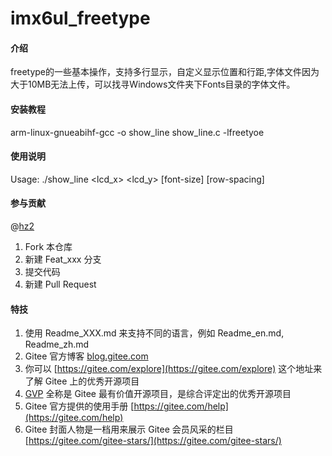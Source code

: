 # imx6ul_freetype

#### 介绍
freetype的一些基本操作，支持多行显示，自定义显示位置和行距,字体文件因为大于10MB无法上传，可以找寻Windows文件夹下Fonts目录的字体文件。

#### 安装教程

arm-linux-gnueabihf-gcc -o show_line show_line.c -lfreetyoe

#### 使用说明

Usage: ./show_line <font-file> <lcd_x> <lcd_y> [font-size] [row-spacing]

#### 参与贡献
@[hz2](https://gitee.com/JensenHua/)

1.  Fork 本仓库
2.  新建 Feat_xxx 分支
3.  提交代码
4.  新建 Pull Request


#### 特技

1.  使用 Readme\_XXX.md 来支持不同的语言，例如 Readme\_en.md, Readme\_zh.md
2.  Gitee 官方博客 [blog.gitee.com](https://blog.gitee.com)
3.  你可以 [https://gitee.com/explore](https://gitee.com/explore) 这个地址来了解 Gitee 上的优秀开源项目
4.  [GVP](https://gitee.com/gvp) 全称是 Gitee 最有价值开源项目，是综合评定出的优秀开源项目
5.  Gitee 官方提供的使用手册 [https://gitee.com/help](https://gitee.com/help)
6.  Gitee 封面人物是一档用来展示 Gitee 会员风采的栏目 [https://gitee.com/gitee-stars/](https://gitee.com/gitee-stars/)
